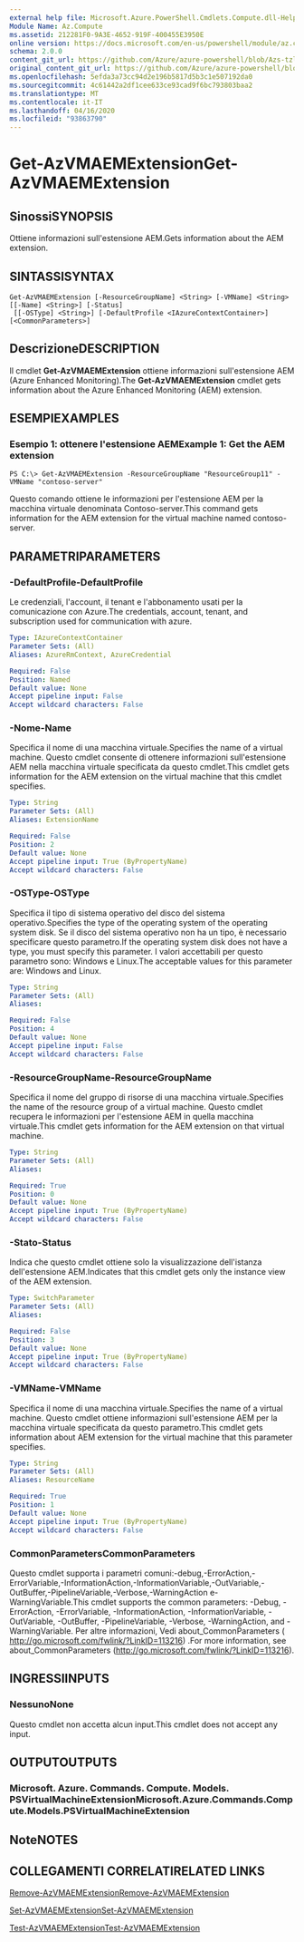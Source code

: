 ```yaml
---
external help file: Microsoft.Azure.PowerShell.Cmdlets.Compute.dll-Help-Help.xml
Module Name: Az.Compute
ms.assetid: 212281F0-9A3E-4652-919F-400455E3950E
online version: https://docs.microsoft.com/en-us/powershell/module/az.compute/get-azvmaemextension
schema: 2.0.0
content_git_url: https://github.com/Azure/azure-powershell/blob/Azs-tzl/src/Compute/Compute/help/Get-AzVMAEMExtension.md
original_content_git_url: https://github.com/Azure/azure-powershell/blob/Azs-tzl/src/Compute/Compute/help/Get-AzVMAEMExtension.md
ms.openlocfilehash: 5efda3a73cc94d2e196b5817d5b3c1e507192da0
ms.sourcegitcommit: 4c61442a2df1cee633ce93cad9f6bc793803baa2
ms.translationtype: MT
ms.contentlocale: it-IT
ms.lasthandoff: 04/16/2020
ms.locfileid: "93863790"
---
```

# <span data-ttu-id="b363e-101">Get-AzVMAEMExtension</span><span class="sxs-lookup"><span data-stu-id="b363e-101">Get-AzVMAEMExtension</span></span>

## <span data-ttu-id="b363e-102">Sinossi</span><span class="sxs-lookup"><span data-stu-id="b363e-102">SYNOPSIS</span></span>
<span data-ttu-id="b363e-103">Ottiene informazioni sull'estensione AEM.</span><span class="sxs-lookup"><span data-stu-id="b363e-103">Gets information about the AEM extension.</span></span>

## <span data-ttu-id="b363e-104">SINTASSI</span><span class="sxs-lookup"><span data-stu-id="b363e-104">SYNTAX</span></span>

```
Get-AzVMAEMExtension [-ResourceGroupName] <String> [-VMName] <String> [[-Name] <String>] [-Status]
 [[-OSType] <String>] [-DefaultProfile <IAzureContextContainer>] [<CommonParameters>]
```

## <span data-ttu-id="b363e-105">Descrizione</span><span class="sxs-lookup"><span data-stu-id="b363e-105">DESCRIPTION</span></span>
<span data-ttu-id="b363e-106">Il cmdlet **Get-AzVMAEMExtension** ottiene informazioni sull'estensione AEM (Azure Enhanced Monitoring).</span><span class="sxs-lookup"><span data-stu-id="b363e-106">The **Get-AzVMAEMExtension** cmdlet gets information about the Azure Enhanced Monitoring (AEM) extension.</span></span>

## <span data-ttu-id="b363e-107">ESEMPI</span><span class="sxs-lookup"><span data-stu-id="b363e-107">EXAMPLES</span></span>

### <span data-ttu-id="b363e-108">Esempio 1: ottenere l'estensione AEM</span><span class="sxs-lookup"><span data-stu-id="b363e-108">Example 1: Get the AEM extension</span></span>
```
PS C:\> Get-AzVMAEMExtension -ResourceGroupName "ResourceGroup11" -VMName "contoso-server"
```

<span data-ttu-id="b363e-109">Questo comando ottiene le informazioni per l'estensione AEM per la macchina virtuale denominata Contoso-server.</span><span class="sxs-lookup"><span data-stu-id="b363e-109">This command gets information for the AEM extension for the virtual machine named contoso-server.</span></span>

## <span data-ttu-id="b363e-110">PARAMETRI</span><span class="sxs-lookup"><span data-stu-id="b363e-110">PARAMETERS</span></span>

### <span data-ttu-id="b363e-111">-DefaultProfile</span><span class="sxs-lookup"><span data-stu-id="b363e-111">-DefaultProfile</span></span>
<span data-ttu-id="b363e-112">Le credenziali, l'account, il tenant e l'abbonamento usati per la comunicazione con Azure.</span><span class="sxs-lookup"><span data-stu-id="b363e-112">The credentials, account, tenant, and subscription used for communication with azure.</span></span>

```yaml
Type: IAzureContextContainer
Parameter Sets: (All)
Aliases: AzureRmContext, AzureCredential

Required: False
Position: Named
Default value: None
Accept pipeline input: False
Accept wildcard characters: False
```

### <span data-ttu-id="b363e-113">-Nome</span><span class="sxs-lookup"><span data-stu-id="b363e-113">-Name</span></span>
<span data-ttu-id="b363e-114">Specifica il nome di una macchina virtuale.</span><span class="sxs-lookup"><span data-stu-id="b363e-114">Specifies the name of a virtual machine.</span></span>
<span data-ttu-id="b363e-115">Questo cmdlet consente di ottenere informazioni sull'estensione AEM nella macchina virtuale specificata da questo cmdlet.</span><span class="sxs-lookup"><span data-stu-id="b363e-115">This cmdlet gets information for the AEM extension on the virtual machine that this cmdlet specifies.</span></span>

```yaml
Type: String
Parameter Sets: (All)
Aliases: ExtensionName

Required: False
Position: 2
Default value: None
Accept pipeline input: True (ByPropertyName)
Accept wildcard characters: False
```

### <span data-ttu-id="b363e-116">-OSType</span><span class="sxs-lookup"><span data-stu-id="b363e-116">-OSType</span></span>
<span data-ttu-id="b363e-117">Specifica il tipo di sistema operativo del disco del sistema operativo.</span><span class="sxs-lookup"><span data-stu-id="b363e-117">Specifies the type of the operating system of the operating system disk.</span></span>
<span data-ttu-id="b363e-118">Se il disco del sistema operativo non ha un tipo, è necessario specificare questo parametro.</span><span class="sxs-lookup"><span data-stu-id="b363e-118">If the operating system disk does not have a type, you must specify this parameter.</span></span>
<span data-ttu-id="b363e-119">I valori accettabili per questo parametro sono: Windows e Linux.</span><span class="sxs-lookup"><span data-stu-id="b363e-119">The acceptable values for this parameter are: Windows and Linux.</span></span>

```yaml
Type: String
Parameter Sets: (All)
Aliases: 

Required: False
Position: 4
Default value: None
Accept pipeline input: False
Accept wildcard characters: False
```

### <span data-ttu-id="b363e-120">-ResourceGroupName</span><span class="sxs-lookup"><span data-stu-id="b363e-120">-ResourceGroupName</span></span>
<span data-ttu-id="b363e-121">Specifica il nome del gruppo di risorse di una macchina virtuale.</span><span class="sxs-lookup"><span data-stu-id="b363e-121">Specifies the name of the resource group of a virtual machine.</span></span>
<span data-ttu-id="b363e-122">Questo cmdlet recupera le informazioni per l'estensione AEM in quella macchina virtuale.</span><span class="sxs-lookup"><span data-stu-id="b363e-122">This cmdlet gets information for the AEM extension on that virtual machine.</span></span>

```yaml
Type: String
Parameter Sets: (All)
Aliases: 

Required: True
Position: 0
Default value: None
Accept pipeline input: True (ByPropertyName)
Accept wildcard characters: False
```

### <span data-ttu-id="b363e-123">-Stato</span><span class="sxs-lookup"><span data-stu-id="b363e-123">-Status</span></span>
<span data-ttu-id="b363e-124">Indica che questo cmdlet ottiene solo la visualizzazione dell'istanza dell'estensione AEM.</span><span class="sxs-lookup"><span data-stu-id="b363e-124">Indicates that this cmdlet gets only the instance view of the AEM extension.</span></span>

```yaml
Type: SwitchParameter
Parameter Sets: (All)
Aliases: 

Required: False
Position: 3
Default value: None
Accept pipeline input: True (ByPropertyName)
Accept wildcard characters: False
```

### <span data-ttu-id="b363e-125">-VMName</span><span class="sxs-lookup"><span data-stu-id="b363e-125">-VMName</span></span>
<span data-ttu-id="b363e-126">Specifica il nome di una macchina virtuale.</span><span class="sxs-lookup"><span data-stu-id="b363e-126">Specifies the name of a virtual machine.</span></span>
<span data-ttu-id="b363e-127">Questo cmdlet ottiene informazioni sull'estensione AEM per la macchina virtuale specificata da questo parametro.</span><span class="sxs-lookup"><span data-stu-id="b363e-127">This cmdlet gets information about AEM extension for the virtual machine that this parameter specifies.</span></span>

```yaml
Type: String
Parameter Sets: (All)
Aliases: ResourceName

Required: True
Position: 1
Default value: None
Accept pipeline input: True (ByPropertyName)
Accept wildcard characters: False
```

### <span data-ttu-id="b363e-128">CommonParameters</span><span class="sxs-lookup"><span data-stu-id="b363e-128">CommonParameters</span></span>
<span data-ttu-id="b363e-129">Questo cmdlet supporta i parametri comuni:-debug,-ErrorAction,-ErrorVariable,-InformationAction,-InformationVariable,-OutVariable,-OutBuffer,-PipelineVariable,-Verbose,-WarningAction e-WarningVariable.</span><span class="sxs-lookup"><span data-stu-id="b363e-129">This cmdlet supports the common parameters: -Debug, -ErrorAction, -ErrorVariable, -InformationAction, -InformationVariable, -OutVariable, -OutBuffer, -PipelineVariable, -Verbose, -WarningAction, and -WarningVariable.</span></span> <span data-ttu-id="b363e-130">Per altre informazioni, Vedi about_CommonParameters ( http://go.microsoft.com/fwlink/?LinkID=113216) .</span><span class="sxs-lookup"><span data-stu-id="b363e-130">For more information, see about_CommonParameters (http://go.microsoft.com/fwlink/?LinkID=113216).</span></span>

## <span data-ttu-id="b363e-131">INGRESSI</span><span class="sxs-lookup"><span data-stu-id="b363e-131">INPUTS</span></span>

### <span data-ttu-id="b363e-132">Nessuno</span><span class="sxs-lookup"><span data-stu-id="b363e-132">None</span></span>
<span data-ttu-id="b363e-133">Questo cmdlet non accetta alcun input.</span><span class="sxs-lookup"><span data-stu-id="b363e-133">This cmdlet does not accept any input.</span></span>

## <span data-ttu-id="b363e-134">OUTPUT</span><span class="sxs-lookup"><span data-stu-id="b363e-134">OUTPUTS</span></span>

### <span data-ttu-id="b363e-135">Microsoft. Azure. Commands. Compute. Models. PSVirtualMachineExtension</span><span class="sxs-lookup"><span data-stu-id="b363e-135">Microsoft.Azure.Commands.Compute.Models.PSVirtualMachineExtension</span></span>

## <span data-ttu-id="b363e-136">Note</span><span class="sxs-lookup"><span data-stu-id="b363e-136">NOTES</span></span>

## <span data-ttu-id="b363e-137">COLLEGAMENTI CORRELATI</span><span class="sxs-lookup"><span data-stu-id="b363e-137">RELATED LINKS</span></span>

[<span data-ttu-id="b363e-138">Remove-AzVMAEMExtension</span><span class="sxs-lookup"><span data-stu-id="b363e-138">Remove-AzVMAEMExtension</span></span>](./Remove-AzVMAEMExtension.md)

[<span data-ttu-id="b363e-139">Set-AzVMAEMExtension</span><span class="sxs-lookup"><span data-stu-id="b363e-139">Set-AzVMAEMExtension</span></span>](./Set-AzVMAEMExtension.md)

[<span data-ttu-id="b363e-140">Test-AzVMAEMExtension</span><span class="sxs-lookup"><span data-stu-id="b363e-140">Test-AzVMAEMExtension</span></span>](./Test-AzVMAEMExtension.md)


